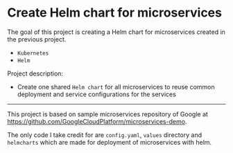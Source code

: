 # Create Helm chart for microservices

The goal of this project is creating a Helm chart for microservices created in the previous project.
- `Kubernetes`
- `Helm`

Project description:
- Create one shared `Helm chart` for all microservices to reuse common deployment and service configurations for the
services
-------

This project is based on sample microservices repository of Google at https://github.com/GoogleCloudPlatform/microservices-demo.

The only code I take credit for are `config.yaml`, `values` directory and `helmcharts` which are made for deployment of microservices with helm.


